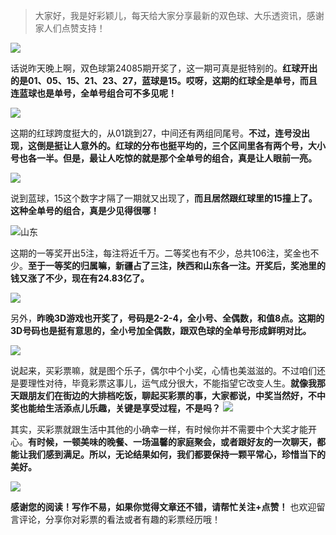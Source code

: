 > 大家好，我是好彩颖儿，每天给大家分享最新的双色球、大乐透资讯，感谢家人们点赞支持！


![](https://cdn.jsdelivr.net/gh/wangwenjie1314/PicCDN/2024-7-26/1721955926610-image.png)

话说昨天晚上啊，双色球第24085期开奖了，这一期可真是挺特别的。**红球开出的是01、05、15、21、23、27，蓝球是15。哎呀，这期的红球全是单号，而且连蓝球也是单号，全单号组合可不多见呢！**


![](https://cdn.jsdelivr.net/gh/wangwenjie1314/PicCDN/2024-7-26/1721956329361-image.png)


这期的红球跨度挺大的，从01跳到27，中间还有两组同尾号。**不过，连号没出现，这倒是挺让人意外的。红球的分布也挺平均的，三个区间里各有两个号，大小号也各一半。但是，最让人吃惊的就是那个全单号的组合，真是让人眼前一亮。**

![](https://cdn.jsdelivr.net/gh/wangwenjie1314/PicCDN/2024-7-26/1721956370535-image.png)


说到蓝球，15这个数字才隔了一期就又出现了，**而且居然跟红球里的15撞上了。这种全单号的组合，真是少见得很哪！**


![山东](https://cdn.jsdelivr.net/gh/wangwenjie1314/PicCDN/2024-7-26/1721956356100-image.png)


这期的一等奖开出5注，每注将近千万。二等奖也有不少，总共106注，奖金也不少。**至于一等奖的归属嘛，新疆占了三注，陕西和山东各一注。开奖后，奖池里的钱又涨了不少，现在有24.83亿了。**


![](https://cdn.jsdelivr.net/gh/wangwenjie1314/PicCDN/2024-7-26/1721956521274-image.png)


另外，**昨晚3D游戏也开奖了，号码是2-2-4，全小号、全偶数，和值8点。这期的3D号码也是挺有意思的，全小号加全偶数，跟双色球的全单号形成鲜明对比。**


![](https://cdn.jsdelivr.net/gh/wangwenjie1314/PicCDN/2024-7-26/1721956497730-image.png)


说起来，买彩票嘛，就是图个乐子，偶尔中个小奖，心情也美滋滋的。不过咱们还是要理性对待，毕竟彩票这事儿，运气成分很大，不能指望它改变人生。**就像我那天跟朋友们在街边的大排档吃饭，聊起买彩票的事，大家都说，中奖当然好，不中奖也能给生活添点儿乐趣，关键是享受过程，不是吗？**
![](https://cdn.jsdelivr.net/gh/wangwenjie1314/PicCDN/2024-7-26/1721956445657-image.png)


其实，买彩票就跟生活中其他的小确幸一样，有时候你并不需要中个大奖才能开心。**有时候，一顿美味的晚餐、一场温馨的家庭聚会，或者跟好友的一次聊天，都能让我们感到满足。所以，无论结果如何，我们都要保持一颗平常心，珍惜当下的美好。**

![](https://cdn.jsdelivr.net/gh/wangwenjie1314/PicCDN/2024-7-13/1720839317753-image.png)


**感谢您的阅读！写作不易，如果你觉得文章还不错，请帮忙关注+点赞！** 也欢迎留言评论，分享你对彩票的看法或者有趣的彩票经历哦！